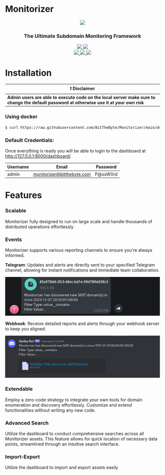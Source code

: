 # Monitorizer
<p align="center">
    <a href="https://twitter.com/BitTheByte">
      <img src="https://i.ibb.co/9pYWyKR/68747470733a2f2f692e6962622e636f2f775367634b66782f417274626f6172642d312e706e67.png" width="500">
    </a>
    <h3 align="center">The Ultimate Subdomain Monitoring Framework</h3>
</p>

<p align="center">
    <a href="#" alt="Code Style">
        <img src="https://img.shields.io/badge/code%20style-black-000000.svg" />
    </a>
    <a href="#" alt="Build">
        <img src="https://github.com/bitthebyte/monitorizer/actions/workflows/docker.yml/badge.svg" />
    </a>
    <br>
    <a href="https://github.com/bitthebyte/monitorizer/" alt="Stars">
        <img src="https://img.shields.io/github/stars/bitthebyte/monitorizer" />
    </a>
    <a href="https://github.com/bitthebyte/monitorizer/" alt="Support Python Version">
        <img src="https://img.shields.io/badge/Supported%20Python-3.11%7C3.12-blue" />
    </a>
    <a href="https://github.com/bitthebyte/monitorizer/pulse" alt="Activity">
        <img src="https://img.shields.io/github/commit-activity/m/bitthebyte/monitorizer" />
    </a>
</p>


# Installation

| :exclamation:  **Disclaimer**                                                                                                                                           |
|-------------------------------------------------------------------------------------------------------------------------------------------------------------------------|
| **Admin users are able to execute code on the local server make sure to change the default password at otherwise use it at your own risk** |

### Using docker
```bash
$ curl https://raw.githubusercontent.com/BitTheByte/Monitorizer/main/docker-compose.yml | docker compose -f - up
```

### Default Credentials:
Once everything is ready you will be able to login to the dashboard at http://127.0.0.1:8000/dashboard/

| Username | Email                      | Password |
|----------|----------------------------|----------|
| admin    | monitorizer@bitthebyte.com | P@ssW0rd |

# Features

### Scalable 
Monitorizer fully designed to run on large scale and handle thousands of distributed operations effortlessly  

### Events
Monitorizer supports various reporting channels to ensure you're always informed.

**Telegram**: Updates and alerts are directly sent to your specified Telegram channel, allowing for instant notifications and immediate team collaboration.

![](assets/telegram_report.png)

**Webhook**: Receive detailed reports and alerts through your webhook server to keep you aligned.

![](assets/discord_report.png)


### Extendable
Employ a zero-code strategy to integrate your own tools for domain enumeration and discovery effortlessly. Customize and extend functionalities without writing any new code.

### Advanced Search
Utilize the dashboard to conduct comprehensive searches across all Monitorizer assets. This feature allows for quick location of necessary data points, streamlined through an intuitive search interface.

### Import-Export
Utilize the dashboard to import and export assets easily